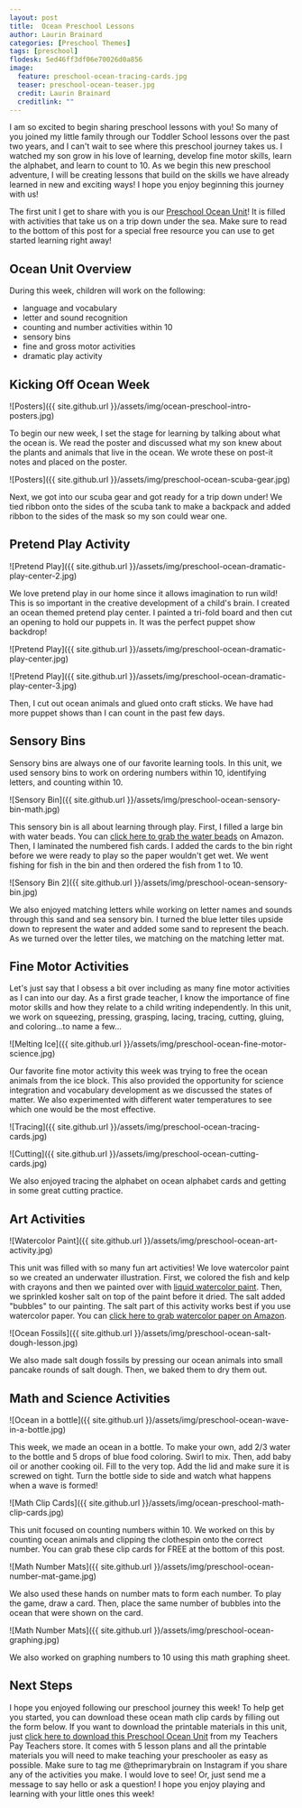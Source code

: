 ```yaml
---
layout: post
title:  Ocean Preschool Lessons
author: Laurin Brainard
categories: [Preschool Themes]
tags: [preschool]
flodesk: 5ed46ff3df06e70026d0a856
image:
  feature: preschool-ocean-tracing-cards.jpg
  teaser: preschool-ocean-teaser.jpg
  credit: Laurin Brainard
  creditlink: ""
---
```

I am so excited to begin sharing preschool lessons with you! So many of you joined my little family through our Toddler School lessons over the past two years, and I can't wait to see where this preschool journey takes us. I watched my son grow in his love of learning, develop fine motor skills, learn the alphabet, and learn to count to 10. As we begin this new preschool adventure, I will be creating lessons that build on the skills we have already learned in new and exciting ways! I hope you enjoy beginning this journey with us! 

The first unit I get to share with you is our [Preschool Ocean Unit](https://www.teacherspayteachers.com/Product/Preschool-Lesson-Plans-Ocean-Preschool-Curriculum-5634332?utm_source=PB%20Blog&utm_campaign=Ocean%20Preschool%20Unit%20Blog%20Post)! It is filled with activities that take us on a trip down under the sea. Make sure to read to the bottom of this post for a special free resource you can use to get started learning right away!

## Ocean Unit Overview
During this week, children will work on the following:
- language and vocabulary
- letter and sound recognition
- counting and number activities within 10
- sensory bins
- fine and gross motor activities
- dramatic play activity

## Kicking Off Ocean Week
![Posters]({{ site.github.url }}/assets/img/ocean-preschool-intro-posters.jpg)

To begin our new week, I set the stage for learning by talking about what the ocean is. We read the poster and discussed what my son knew about the plants and animals that live in the ocean. We wrote these on post-it notes and placed on the poster.

![Posters]({{ site.github.url }}/assets/img/preschool-ocean-scuba-gear.jpg)

Next, we got into our scuba gear and got ready for a trip down under! We tied ribbon onto the sides of the scuba tank to make a backpack and added ribbon to the sides of the mask so my son could wear one. 

## Pretend Play Activity
![Pretend Play]({{ site.github.url }}/assets/img/preschool-ocean-dramatic-play-center-2.jpg)

We love pretend play in our home since it allows imagination to run wild! This is so important in the creative development of a child's brain. I created an ocean themed pretend play center. I painted a tri-fold board and then cut an opening to hold our puppets in. It was the perfect puppet show backdrop! 

![Pretend Play]({{ site.github.url }}/assets/img/preschool-ocean-dramatic-play-center.jpg)

![Pretend Play]({{ site.github.url }}/assets/img/preschool-ocean-dramatic-play-center-3.jpg)

Then, I cut out ocean animals and glued onto craft sticks. We have had more puppet shows than I can count in the past few days.

## Sensory Bins

Sensory bins are always one of our favorite learning tools. In this unit, we used sensory bins to work on ordering numbers within 10, identifying letters, and counting within 10.

![Sensory Bin]({{ site.github.url }}/assets/img/preschool-ocean-sensory-bin-math.jpg)

This sensory bin is all about learning through play. First, I filled a large bin with water beads. You can [click here to grab the water beads](https://amzn.to/2XNcE9C) on Amazon. Then, I laminated the numbered fish cards. I added the cards to the bin right before we were ready to play so the paper wouldn't get wet. We went fishing for fish in the bin and then ordered the fish from 1 to 10. 

![Sensory Bin 2]({{ site.github.url }}/assets/img/preschool-ocean-sensory-bin.jpg)

We also enjoyed matching letters while working on letter names and sounds through this sand and sea sensory bin. I turned the blue letter tiles upside down to represent the water and added some sand to represent the beach. As we turned over the letter tiles, we matching on the matching letter mat. 

## Fine Motor Activities

Let's just say that I obsess a bit over including as many fine motor activities as I can into our day. As a first grade teacher, I know the importance of fine motor skills and how they relate to a child writing independently. In this unit, we work on squeezing, pressing, grasping, lacing, tracing, cutting, gluing, and coloring...to name a few...

![Melting Ice]({{ site.github.url }}/assets/img/preschool-ocean-fine-motor-science.jpg)

Our favorite fine motor activity this week was trying to free the ocean animals from the ice block. This also provided the opportunity for science integration and vocabulary development as we discussed the states of matter. We also experimented with different water temperatures to see which one would be the most effective.

![Tracing]({{ site.github.url }}/assets/img/preschool-ocean-tracing-cards.jpg)

![Cutting]({{ site.github.url }}/assets/img/preschool-ocean-cutting-cards.jpg)

We also enjoyed tracing the alphabet on ocean alphabet cards and getting in some great cutting practice.

## Art Activities

![Watercolor Paint]({{ site.github.url }}/assets/img/preschool-ocean-art-activity.jpg)

This unit was filled with so many fun art activities! We love watercolor paint so we created an underwater illustration. First, we colored the fish and kelp with crayons and then we painted over with [liquid watercolor paint](https://www.amazon.com/gp/product/B005V9WCSS/ref=as_li_tl?ie=UTF8&camp=1789&creative=9325&creativeASIN=B005V9WCSS&linkCode=as2&tag=theprimarybra-20&linkId=3ed311430a793ff294dc8b094946702a). Then, we sprinkled kosher salt on top of the paint before it dried. The salt added "bubbles" to our painting. The salt part of this activity works best if you use watercolor paper. You can [click here to grab watercolor paper on Amazon](https://www.amazon.com/gp/product/B07CHRSKM3/ref=as_li_tl?ie=UTF8&camp=1789&creative=9325&creativeASIN=B07CHRSKM3&linkCode=as2&tag=theprimarybra-20&linkId=0c2835c06b0de0452318ad1dea876bf9).

![Ocean Fossils]({{ site.github.url }}/assets/img/preschool-ocean-salt-dough-lesson.jpg)

We also made salt dough fossils by pressing our ocean animals into small pancake rounds of salt dough. Then, we baked them to dry them out. 

## Math and Science Activities

![Ocean in a bottle]({{ site.github.url }}/assets/img/preschool-ocean-wave-in-a-bottle.jpg)

This week, we made an ocean in a bottle. To make your own, add 2/3 water to the bottle and 5 drops of blue food coloring. Swirl to mix. Then, add baby oil or another cooking oil. Fill to the very top. Add the lid and make sure it is screwed on tight. Turn the bottle side to side and watch what happens when a wave is formed!

![Math Clip Cards]({{ site.github.url }}/assets/img/ocean-preschool-math-clip-cards.jpg)

This unit focused on counting numbers within 10. We worked on this by counting ocean animals and clipping the clothespin onto the correct number. You can grab these clip cards for FREE at the bottom of this post. 

![Math Number Mats]({{ site.github.url }}/assets/img/preschool-ocean-number-mat-game.jpg)

We also used these hands on number mats to form each number. To play the game, draw a card. Then, place the same number of bubbles into the ocean that were shown on the card.

![Math Number Mats]({{ site.github.url }}/assets/img/preschool-ocean-graphing.jpg)

We also worked on graphing numbers to 10 using this math graphing sheet.

## Next Steps

I hope you enjoyed following our preschool journey this week! To help get you started, you can download these ocean math clip cards by filling out the form below. If you want to download the printable materials in this unit, just [click here to download this Preschool Ocean Unit](https://www.teacherspayteachers.com/Product/Preschool-Lesson-Plans-Ocean-Preschool-Curriculum-5634332?utm_source=PB%20Blog&utm_campaign=Ocean%20Preschool%20Unit%20Blog%20Post) from my Teachers Pay Teachers store. It comes with 5 lesson plans and all the printable materials you will need to make teaching your preschooler as easy as possible. Make sure to tag me @theprimarybrain on Instagram if you share any of the activities you make. I would love to see! Or, just send me a message to say hello or ask a question! I hope you enjoy playing and learning with your little ones this week! 
